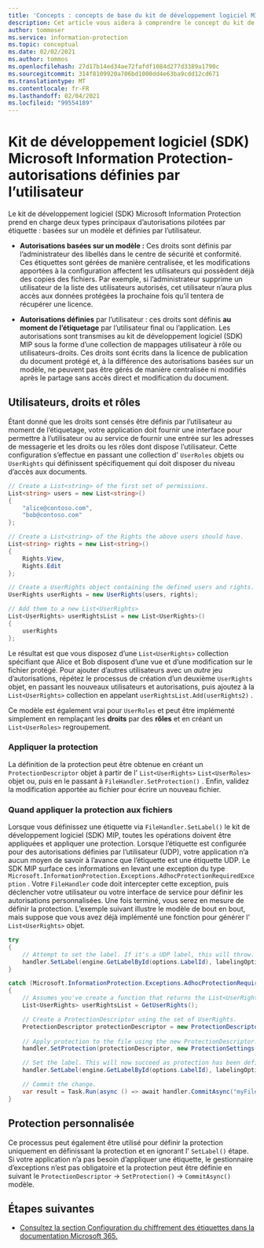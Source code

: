 ```yaml
---
title: 'Concepts : concepts de base du kit de développement logiciel MIP-autorisations définies par l’utilisateur.'
description: Cet article vous aidera à comprendre le concept du kit de développement logiciel (SDK) principal, appelé autorisations définies par l’utilisateur.
author: tommoser
ms.service: information-protection
ms.topic: conceptual
ms.date: 02/02/2021
ms.author: tommos
ms.openlocfilehash: 27d17b14ed34ae72fafdf1084d277d3389a1790c
ms.sourcegitcommit: 314f8109920a706bd1000dd4e63ba9cdd12cd671
ms.translationtype: MT
ms.contentlocale: fr-FR
ms.lasthandoff: 02/04/2021
ms.locfileid: "99554189"
---
```

# <a name="microsoft-information-protection-sdk---user-defined-permissions"></a>Kit de développement logiciel (SDK) Microsoft Information Protection-autorisations définies par l’utilisateur

Le kit de développement logiciel (SDK) Microsoft Information Protection prend en charge deux types principaux d’autorisations pilotées par étiquette : basées sur un modèle et définies par l’utilisateur.

- **Autorisations basées sur un modèle :** Ces droits sont définis par l’administrateur des libellés dans le centre de sécurité et conformité. Ces étiquettes sont gérées de manière centralisée, et les modifications apportées à la configuration affectent les utilisateurs qui possèdent déjà des copies des fichiers. Par exemple, si l’administrateur supprime un utilisateur de la liste des utilisateurs autorisés, cet utilisateur n’aura plus accès aux données protégées la prochaine fois qu’il tentera de récupérer une licence.

- **Autorisations définies** par l’utilisateur : ces droits sont définis **au moment de l’étiquetage** par l’utilisateur final ou l’application. Les autorisations sont transmises au kit de développement logiciel (SDK) MIP sous la forme d’une collection de mappages utilisateur à rôle ou utilisateurs-droits. Ces droits sont écrits dans la licence de publication du document protégé et, à la différence des autorisations basées sur un modèle, ne peuvent pas être gérés de manière centralisée ni modifiés après le partage sans accès direct et modification du document.

## <a name="users-rights-and-roles"></a>Utilisateurs, droits et rôles

Étant donné que les droits sont censés être définis par l’utilisateur au moment de l’étiquetage, votre application doit fournir une interface pour permettre à l’utilisateur ou au service de fournir une entrée sur les adresses de messagerie et les droits ou les rôles dont dispose l’utilisateur. Cette configuration s’effectue en passant une collection d' `UserRoles` objets ou `UserRights` qui définissent spécifiquement qui doit disposer du niveau d’accès aux documents.

```csharp
// Create a List<string> of the first set of permissions. 
List<string> users = new List<string>()
{
    "alice@contoso.com",
    "bob@contoso.com"
};

// Create a List<string> of the Rights the above users should have. 
List<string> rights = new List<string>()
{
    Rights.View,
    Rights.Edit                
};

// Create a UserRights object containing the defined users and rights.
UserRights userRights = new UserRights(users, rights);

// Add them to a new List<UserRights>
List<UserRights> userRightsList = new List<UserRights>()
{
    userRights
};
```

Le résultat est que vous disposez d’une `List<UserRights>` collection spécifiant que Alice et Bob disposent d’une vue et d’une modification sur le fichier protégé. Pour ajouter d’autres utilisateurs avec un *autre* jeu d’autorisations, répétez le processus de création d’un deuxième `UserRights` objet, en passant les nouveaux utilisateurs et autorisations, puis ajoutez à la `List<UserRights>` collection en appelant `userRightsList.Add(userRights2)` .

Ce modèle est également vrai pour `UserRoles` et peut être implémenté simplement en remplaçant les **droits** par des **rôles** et en créant un `List<UserRoles>` regroupement.

### <a name="apply-protection"></a>Appliquer la protection

La définition de la protection peut être obtenue en créant un `ProtectionDescriptor` objet à partir de l' `List<UserRights>` `List<UserRoles>` objet ou, puis en le passant à `FileHandler.SetProtection()` . Enfin, validez la modification apportée au fichier pour écrire un nouveau fichier. 

### <a name="when-to-apply-protection-to-files"></a>Quand appliquer la protection aux fichiers

Lorsque vous définissez une étiquette via `FileHandler.SetLabel()` le kit de développement logiciel (SDK) MIP, toutes les opérations doivent être appliquées et appliquer une protection. Lorsque l’étiquette est configurée pour des autorisations définies par l’utilisateur (UDP), votre application n’a aucun moyen de savoir à l’avance que l’étiquette est une étiquette UDP. Le SDK MIP surface ces informations en levant une exception du type `Microsoft.InformationProtection.Exceptions.AdhocProtectionRequiredException` . Votre `FileHandler` code doit intercepter cette exception, puis déclencher votre utilisateur ou votre interface de service pour définir les autorisations personnalisées. Une fois terminé, vous serez en mesure de définir la protection. L’exemple suivant illustre le modèle de bout en bout, mais suppose que vous avez déjà implémenté une fonction pour générer l' `List<UserRights>` objet.

```csharp
try
{
    // Attempt to set the label. If it's a UDP label, this will throw. 
    handler.SetLabel(engine.GetLabelById(options.LabelId), labelingOptions, new ProtectionSettings());
}

catch (Microsoft.InformationProtection.Exceptions.AdhocProtectionRequiredException)
{
    // Assumes you've create a function that returns the List<UserRights> as previously detailed. 
    List<UserRights> userRightsList = GetUserRights();

    // Create a ProtectionDescriptor using the set of UserRights.
    ProtectionDescriptor protectionDescriptor = new ProtectionDescriptor(userRightsList);
    
    // Apply protection to the file using the new ProtectionDescriptor. 
    handler.SetProtection(protectionDescriptor, new ProtectionSettings());

    // Set the label. This will now succeed as protection has been defined. 
    handler.SetLabel(engine.GetLabelById(options.LabelId), labelingOptions, new ProtectionSettings());

    // Commit the change. 
    var result = Task.Run(async () => await handler.CommitAsync("myFileOutput.xlsx")).Result;
}
```

## <a name="custom-protection"></a>Protection personnalisée

Ce processus peut également être utilisé pour définir la protection uniquement en définissant la protection et en ignorant l' `SetLabel()` étape. Si votre application n’a pas besoin d’appliquer une étiquette, le gestionnaire d’exceptions n’est pas obligatoire et la protection peut être définie en suivant le `ProtectionDescriptor`  ->  `SetProtection()`  ->  `CommitAsync()` modèle.

## <a name="next-steps"></a>Étapes suivantes

- [Consultez la section Configuration du chiffrement des étiquettes dans la documentation Microsoft 365.](https://docs.microsoft.com/en-us/microsoft-365/compliance/encryption-sensitivity-labels?view=o365-worldwide#understand-how-the-encryption-works)
